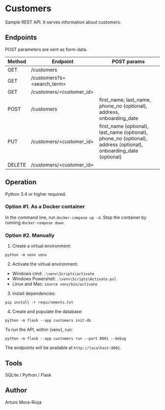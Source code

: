 # Customers
Sample REST API. It serves information about customers.

## Endpoints

POST parameters are sent as form-data.

|Method|Endpoint|POST params|
|------|--------|-----------|
|GET|/customers||
|GET|/customers?s=<search_term>||
|GET|/customers/<customer_id>||
|POST|/customers|first_name, last_name, phone_no (optional), address, onboarding_date|
|PUT|/customers/<customer_id>|first_name (optional), last_name (optional), phone_no (optional), address (optional), onboarding_date (optional)|
|DELETE|/customers/<customer_id>||

## Operation
Python 3.4 or higher required.

### Option #1. As a Docker container
In the command line, run `docker-compose up -d`. Stop the container by running `docker-compose down`.

### Option #2. Manually

1. Create a virtual environment:
```
python -m venv venv
```

2. Activate the virtual environment.
- Windows cmd: `.\venv\Scripts\activate`
- Windows Powershell: `.\venv\Scripts\Activate.psl`
- Linux and Mac: `source venv/bin/activate`

3. Install dependencies:
```
pip install -r requirements.txt
```

4. Create and populate the database:
```
python -m flask --app customers init-db
```

To run the API, within (venv), run:
```
python -m flask --app customers run --port 8001 --debug
```
The endpoints will be available at `http://localhost:8001`.

## Tools
SQLite / Python / Flask

## Author
Arturo Mora-Rioja